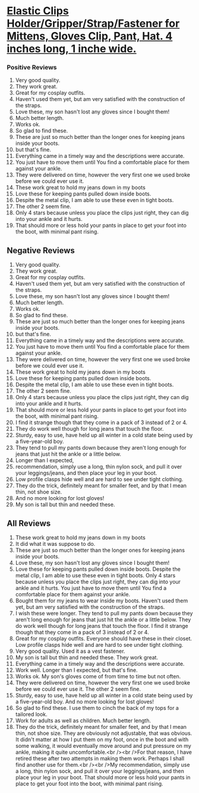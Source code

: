 # [Elastic Clips Holder/Gripper/Strap/Fastener for Mittens, Gloves Clip, Pant, Hat. 4 inches long, 1 inche wide.](https://products.checkmycream.com/products/Elastic-Clips-HolderGripperStrapFastener-for-Mittens-Gloves-Clip-Pant-Hat.-4-inches-long-1-inche-wide..html)

### Positive Reviews

<ol>
      <li>Very good quality.  </li>
      <li>They work great.</li>
      <li>Great for my cosplay outfits.</li>
      <li>Haven&#x27;t used them yet, but am very satisfied with the construction of the straps.</li>
      <li>Love these, my son hasn&#x27;t lost any gloves since I bought them!</li>
      <li>Much better length.</li>
      <li>Works ok.</li>
      <li>So glad to find these.</li>
      <li>These are just so much better than the longer ones for keeping jeans inside your boots.</li>
      <li>but that&#x27;s fine.</li>
      <li>Everything came in a timely way and the descriptions were accurate.</li>
      <li>You just have to move them until You find a comfortable place for them against your ankle.</li>
      <li>They were delivered on time, however the very first one we used broke before we could ever use it.</li>
      <li>These work great to hold my jeans down in my boots</li>
      <li>Love these for keeping pants pulled down inside boots.</li>
      <li>Despite the metal clip, I am able to use these even in tight boots.</li>
      <li>The other 2 seem fine.</li>
      <li>Only 4 stars because unless you place the clips just right, they can dig into your ankle and it hurts.</li>
      <li>That should more or less hold your pants in place to get your foot into the boot, with minimal pant rising.</li>
</ol>


<h2>Negative Reviews</h2>
<ol>
<li> Very good quality.  </li>
<li> They work great.</li>
<li> Great for my cosplay outfits.</li>
<li> Haven&#x27;t used them yet, but am very satisfied with the construction of the straps.</li>
<li> Love these, my son hasn&#x27;t lost any gloves since I bought them!</li>
<li> Much better length.</li>
<li> Works ok.</li>
<li> So glad to find these.</li>
<li> These are just so much better than the longer ones for keeping jeans inside your boots.</li>
<li> but that&#x27;s fine.</li>
<li> Everything came in a timely way and the descriptions were accurate.</li>
<li> You just have to move them until You find a comfortable place for them against your ankle.</li>
<li> They were delivered on time, however the very first one we used broke before we could ever use it.</li>
<li> These work great to hold my jeans down in my boots</li>
<li> Love these for keeping pants pulled down inside boots.</li>
<li> Despite the metal clip, I am able to use these even in tight boots.</li>
<li> The other 2 seem fine.</li>
<li> Only 4 stars because unless you place the clips just right, they can dig into your ankle and it hurts.</li>
<li> That should more or less hold your pants in place to get your foot into the boot, with minimal pant rising.</li>
<li> I find it strange though that they come in a pack of 3 instead of 2 or 4.</li>
<li> They do work well though for long jeans that touch the floor.</li>
<li> Sturdy, easy to use, have held up all winter in a cold state being used by a five-year-old boy.</li>
<li> They tend to pull my pants down because they aren&#x27;t long enough for jeans that just hit the ankle or a little below.</li>
<li> Longer than I expected,</li>
<li> recommendation, simply use a long, thin nylon sock, and pull it over your leggings/jeans, and then place your leg in your boot.</li>
<li> Low profile clasps hide well and are hard to see under tight clothing.</li>
<li> They do the trick, definitely meant for smaller feet, and by that I mean thin, not shoe size.</li>
<li> And no more looking for lost gloves!</li>
<li> My son is tall but thin and needed these.</li>
</ol>

<h2>All Reviews</h2>

<ol>
    <li> These work great to hold my jeans down in my boots</li>
    <li> It did what it was suppose to do.</li>
    <li> These are just so much better than the longer ones for keeping jeans inside your boots.</li>
    <li> Love these, my son hasn&#x27;t lost any gloves since I bought them!</li>
    <li> Love these for keeping pants pulled down inside boots. Despite the metal clip, I am able to use these even in tight boots. Only 4 stars because unless you place the clips just right, they can dig into your ankle and it hurts. You just have to move them until You find a comfortable place for them against your ankle.</li>
    <li> Bought them for my jeans to wear inside my boots.  Haven&#x27;t used them yet, but am very satisfied with the construction of the straps.</li>
    <li> I wish these were longer. They tend to pull my pants down because they aren&#x27;t long enough for jeans that just hit the ankle or a little below. They do work well though for long jeans that touch the floor. I find it strange though that they come in a pack of 3 instead of 2 or 4.</li>
    <li> Great for my cosplay outfits. Everyone should have these in their closet. Low profile clasps hide well and are hard to see under tight clothing.</li>
    <li> Very good quality.  Used it as a vest fastener.</li>
    <li> My son is tall but thin and needed these. They work great.</li>
    <li> Everything came in a timely way and the descriptions were accurate.</li>
    <li> Work well. Longer than I expected, but that&#x27;s fine.</li>
    <li> Works ok. My son&#x27;s gloves come of from time to time but not often.</li>
    <li> They were delivered on time, however the very first one we used broke before we could ever use it. The other 2 seem fine.</li>
    <li> Sturdy, easy to use, have held up all winter in a cold state being used by a five-year-old boy. And no more looking for lost gloves!</li>
    <li> So glad to find these. I use them to cinch the back of my tops for a tailored look.</li>
    <li> Work for adults as well as children. Much better length.</li>
    <li> They do the trick, definitely meant for smaller feet, and by that I mean thin, not shoe size. They are obviously not adjustable, that was obvious. It didn&#x27;t matter at how I put them on my foot, once in the boot and with some walking, it would eventually move around and put pressure on my ankle, making it quite uncomfortable.&lt;br /&gt;&lt;br /&gt;For that reason, I have retired these after two attempts in making them work.  Perhaps I shall find another use for them.&lt;br /&gt;&lt;br /&gt;My recommendation, simply use a long, thin nylon sock, and pull it over your leggings/jeans, and then place your leg in your boot. That should more or less hold your pants in place to get your foot into the boot, with minimal pant rising.</li>
</ol>




